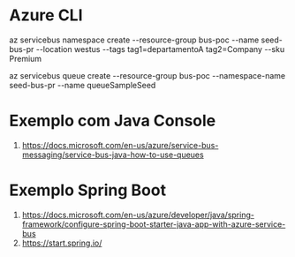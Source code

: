 # Azure CLI

az servicebus namespace create --resource-group bus-poc --name seed-bus-pr --location westus --tags tag1=departamentoA tag2=Company --sku Premium

az servicebus queue create --resource-group bus-poc --namespace-name seed-bus-pr --name queueSampleSeed 

# Exemplo com Java Console

1. https://docs.microsoft.com/en-us/azure/service-bus-messaging/service-bus-java-how-to-use-queues

# Exemplo Spring Boot

1. https://docs.microsoft.com/en-us/azure/developer/java/spring-framework/configure-spring-boot-starter-java-app-with-azure-service-bus
1. https://start.spring.io/


